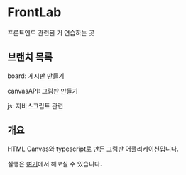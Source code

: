 # FrontLab

프론트엔드 관련된 거 연습하는 곳

## 브랜치 목록

board: 게시판 만들기

canvasAPI: 그림판 만들기

js: 자바스크립트 관련

## 개요

HTML Canvas와 typescript로 만든 그림판 어플리케이션입니다.

실행은 [여기](https://1692589.playcode.io)에서 해보실 수 있습니다.

